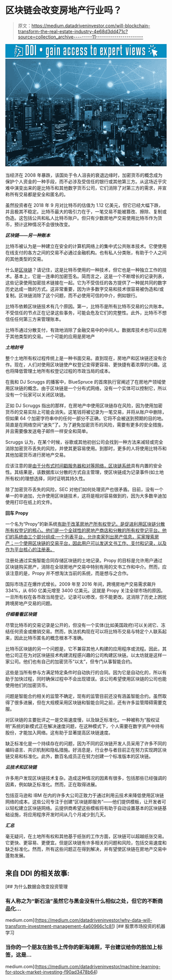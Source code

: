 # 区块链会改变房地产行业吗？

> 原文：<https://medium.datadriveninvestor.com/will-blockchain-transform-the-real-estate-industry-4e68d3dd471c?source=collection_archive---------11----------------------->

[![](img/1e7bec8becfff8256dd1dbcd356172a8.png)](http://www.track.datadriveninvestor.com/1B9E)![](img/262e9eb0f8459935209eda5ba35d7ffc.png)

当经济在 2008 年暴跌，该国处于令人沮丧的衰退边缘时，加密货币的概念成为保护个人资金的一种手段，而不必涉及受信任的银行或其他第三方。从这场近乎灾难中演变出来的是比特币和其他数字货币公司，它们消除了对第三方的需求，并宣称所有交易都是安全和匿名的。

虽然投资者在 2018 年 9 月对比特币的估值为 1.12 亿美元，但它已经大幅下跌，并且极其不稳定。比特币最大的吸引力在于，一笔交易不能被篡改、擦除、复制或伪造。这包括公共和私人比特币账户。但只有少数房地产交易使用比特币作为货币，预计这种情况不会很快改变。

***区块链——另一种账本***

比特币被认为是一种建立在安全的计算机网络上的集中式公共账本技术。它使使用在线支付的各方之间的交易不必通过金融机构。也有私人分类账，有助于个人之间的其他类型的交易。

什么是[区块链](https://www.cnbc.com/2018/06/18/blockchain-what-is-it-and-how-does-it-work.html)？请记住，这是比特币使用的一种技术，但它也是一种独立工作的技术。基本上，它是一连串的加密签名。简而言之，这是一个不断增长的记录列表，这些记录使用加密技术链接在一起。它为不受信任的各方提供了一种就共同的数字历史达成一致的方式。这非常重要，因为许多数字交易和技术很容易被伪造和/或复制。区块链消除了这个问题，而不必使用可信的中介，例如银行。

比特币依赖区块链技术有几个原因。第一，比特币是所有比特币交易的公共账本。不受信任的节点正在记录这些事务，可能会危及它们的完整性。此外，比特币不想信任任何第三方来管理账本。

比特币通过分散支付，有效地消除了金融交易中的中间人。数据库技术也可以应用于其他类型的交易。一个可能的应用是房地产

***土地封号***

整个土地所有权过程传统上是一种书面交易。直到现在，房地产和区块链还没有合作。现在，人们对使用区块链使产权登记变得更容易、更快捷有着浓厚的兴趣。这也将降低管理土地所有权登记过程的市政当局的成本。

在我和 DJ Scruggs 的播客中，BlueSpruce 的首席执行官阐述了在房地产领域使用区块链的概念。由于区块链是一个分布式网络，没有一个实体可以控制它，所以没有一个玩家可以关闭区块链。

正如 DJ Scruggs 指出的那样，在房地产中使用区块链存在风险，因为使用加密货币的交易实际上可能会消失。这笔钱将被记录为一笔交易，并将从账户中删除，但如果 64 个加密字符串中的任何一部分不正确，它将不会被送到预期的目的地。简直是在网络空间“迷失”了。为了避免加密货币的风险，需要有更多的安全措施，并且需要像发送电子邮件一样安全和简单。

Scruggs 认为，在某个时候，谷歌或其他初创公司会找到一种方法来减轻或完全消除加密货币丢失的风险，并使其更容易使用。到那时，更多的人将使用比特币和其他加密货币进行房地产交易。

应该注意的是[由于分布式时间戳服务器和对等网络，区块链系统](https://www.forbes.com/sites/bernardmarr/2017/01/24/a-complete-beginners-guide-to-blockchain/#2cba6d646e60)具有内置的安全性。其结果是，该数据库以分散的方式自主管理，使区块链成为记录事件(如土地所有权)的理想选择，同时证明其持久性。

除了加密货币丢失的风险，SEC 对他们如何处理资产也很矛盾。目前，没有一个单一的辛迪加，允许使用区块链技术，这将是相对容易做到的，因为大多数辛迪加使用打印在纸上的文件。

**回车 Propy**

一个名为“Propy”的新系统[有助于改革房地产所有权登记，是促进利用区块链分散所有权登记的核心。他们是一个全球性的房地产商店和分散的所有权登记平台。他们的系统由三个部分组成:一个列表平台，允许卖家列出房产信息，买家搜索房产；一个使用区块链的交易平台，因此用户可以发送文书工作、支付和记录，以及作为平台核心的注册表。](https://cryptoslate.com/propy/)

注册处通过实施智能合同存储区块链的土地记录。Propy 的目标是允许用户通过区块链购买房产，消除在全球房地产交易中特别有用的文书工作和中介。然而，应该注意的是，Propy 并不想淘汰当前的系统，而是想与之合作。

国际市场正在爆炸式增长。2009 年至 2016 年间，跨境房地产交易需求飙升 334%，从 650 亿美元增至 3400 亿美元。这就是 Propy 关注全球市场的原因。一旦所有权在各市政当局登记，记录可以修改，但不能更改。这消除了历史上困扰跨境房地产交易的问题。

***仔细看看区块链***

尽管比特币的交易记录是公开的，但没有一个实体(比如美国政府)可以关闭它、冻结任何资金或撤销交易。然而，执法机构现在可以将比特币交易与特定个人联系起来，因此比特币匿名的概念根本不准确。

比特币区块链的另一个问题是，它不兼容其他人构建的应用程序或流程。因此，其他公司正在为对区块链技术构建流程感兴趣的公司构建区块链。以太坊就是这样一家公司。他们也有自己的加密货币“以太”，但专门从事智能合约。

这些是当所有参与方满足特定条件时自动执行的合同。因为它是自动化的，所以有助于加快过程，同时确保过程中不会出现错误。该公司希望使用区块链的公司也能使用他们的加密货币。

问题是智能合约相关的监管不确定，现有的监管目前还没有涵盖智能合约。虽然取得了很多进展，但在大规模采用区块链和智能合同之前，还有许多监管障碍需要克服。

对区块链的主要批评之一是交易速度慢，以及缺乏标准化。一种被称为“股权证明”系统的新模式正在解决速度问题，在这种模式下，个人需要在数字资产中持有股份，才能加入网络。这有助于显著提高区块链速度。

缺乏标准化是一个持续存在的问题，因为不同的区块链开发人员采用了许多不同的编码语言、共识机制和隐私措施。好消息是，行业参与者目前正在努力实现跨区块链交易和标准化。此外，数百名成员正在努力创建一个标准版本的区块链。

***云技术和区块链***

许多用户发现区块链技术复杂。造成这种情况的因素有很多，包括那些已经强调的因素，例如缺乏标准化。然而，正在取得进展。

包括亚马逊和 IBM 在内的许多大公司正致力于通过利用云技术来降低使用区块链网络的成本。这些公司专注于创建“区块链即服务”——他们提供模板，让开发者可以轻松建立区块链网络。云提供商希望这些模板将有助于自动设置基本的区块链基础设施，将应用程序开发时间从几个月减少到几天。

***汇总***

毫无疑问，在土地所有权和其他基于纸张的工作方面，区块链可以超越纸张交易。它更快、更容易、更便宜。但是区块链有许多相关的问题和风险，包括交易速度和缺乏标准化。然而，所有这些问题正在得到解决，并有望使区块链在房地产交易中蓬勃发展。

## 来自 DDI 的相关故事:

[](https://medium.com/datadriveninvestor/why-data-will-transform-investment-management-4a60966c1c81) [## 为什么数据会改变投资管理

### 有人称之为“新石油”虽然它与黑金没有什么相似之处，但它的不断商品化…

medium.com](https://medium.com/datadriveninvestor/why-data-will-transform-investment-management-4a60966c1c81) [](https://medium.com/datadriveninvestor/machine-learning-for-stock-market-investing-f90ad3478b64) [## 股票市场投资的机器学习

### 当你的一个朋友在脸书上传你的新海滩照，平台建议给你的脸加上标签，这是…

medium.com](https://medium.com/datadriveninvestor/machine-learning-for-stock-market-investing-f90ad3478b64)